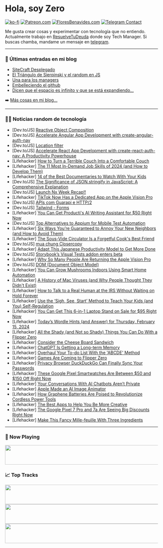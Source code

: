 # Hola, soy Zero

[![ko-fi](https://ko-fi.com/img/githubbutton_sm.svg)](https://ko-fi.com/J3J4N0LUK)
[![Patreon.com](https://img.shields.io/endpoint.svg?url=https%3A%2F%2Fshieldsio-patreon.vercel.app%2Fapi%3Fusername%3Dzerodragon%26type%3Dpatrons&style=for-the-badge)](https://patreon.com/zerodragon)
[![FloresBenavides.com](https://img.shields.io/website?down_message=oops&label=MiBlog&style=for-the-badge&up_message=online&url=https%3A%2F%2Ffloresbenavides.com)](https://floresbenavides.com)
[![Telegram Contact](https://img.shields.io/badge/escr%C3%ADbeme-ZeroDragon-%2326A5E4?style=for-the-badge&logo=telegram)](https://t.me/zerodragon)

Me gusta crear cosas y experimentar con tecnología que no entiendo.
Actualmente trabajo en [ResuelveTuDeuda](http://github.com/resuelve) donde soy Tech Manager.
Si buscas chamba, mandame un mensaje en [telegram](https://t.me/zerodragon).

---

### 📕 Últimas entradas en mi blog
<!-- BLOG-POST-LIST:START -->
- [SiteCraft Desplegado](https://floresbenavides.com/sitecraft-desplegado/)
- [El Triángulo de Sierpinski y el random en JS](https://floresbenavides.com/el-triangulo-de-sierpinski-y-el-random-en-js/)
- [Una para los managers](https://floresbenavides.com/una-para-los-managers/)
- [Embelleciendo el github](https://floresbenavides.com/embelleciendo-el-github/)
- [Dicen que el espacio es infinito y que se está expandiendo…](https://floresbenavides.com/dicen-que-el-espacio-es-infinito-y-que-se-esta-expandiendo/)
<!-- BLOG-POST-LIST:END -->

➡️ [Más cosas en mi blog...](https://floresbenavides.com)

---

### 👨‍💻 Noticias random de tecnología
<!-- TECH-POSTS:START -->
- [Dev.to/JS] [Reactive Object Composition](https://dev.to/ninjin/reactive-dataflow-control-4l4i)
- [Dev.to/JS] [Accelerate Angular App Development with create-angular-auth-nav](https://dev.to/furbo1/accelerate-angular-app-development-with-create-angular-auth-nav-50im)
- [Dev.to/JS] [Location filter](https://dev.to/abdullahmadi/location-filter-3dib)
- [Dev.to/JS] [Accelerate React App Development with create-react-auth-nav: A Productivity Powerhouse](https://dev.to/furbo1/streamlining-web-development-with-create-react-auth-nav-a-productivity-powerhouse-3ome)
- [Lifehacker] [How to Turn a Terrible Couch Into a Comfortable Couch](https://lifehacker.com/home/how-to-fix-an-uncomfortable-couch)
- [Lifehacker] [The 11 Most In-Demand Job Skills of 2024 &lpar;and How to Develop Them&rpar;](https://lifehacker.com/work/most-in-demand-job-skills)
- [Lifehacker] [14 of the Best Documentaries to Watch With Your Kids](https://lifehacker.com/entertainment/best-documentaries-to-watch-with-kids)
- [Dev.to/JS] [The Significance of JSON.stringify in JavaScript: A Comprehensive Explanation](https://dev.to/khaled17/the-significance-of-jsonstringify-in-javascript-a-comprehensive-explanation-857)
- [Dev.to/JS] [Launch Nx Week Recap!!](https://dev.to/nx/launch-nx-week-recap-51og)
- [Lifehacker] [TikTok Now Has a Dedicated App on the Apple Vision Pro](https://lifehacker.com/tech/tiktok-now-has-a-vision-pro-app)
- [Dev.to/JS] [APIs com Guarapi e HTTP/2](https://dev.to/joao_neto/apis-com-guarapi-e-http2-58f2)
- [Dev.to/JS] [Tailwind - Forms](https://dev.to/coaste/tailwind-forms-5cce)
- [Lifehacker] [You Can Get Producti&#39;s AI Writing Assistant for $50 Right Now](https://lifehacker.com/tech/producti-ai-assistant-sale)
- [Dev.to/JS] [Top Alternatives to Appium for Mobile Test Automation](https://dev.to/jamescantor38/top-alternatives-to-appium-for-mobile-test-automation-14pm)
- [Lifehacker] [Six Ways You’re Guaranteed to Annoy Your New Neighbors &lpar;and How to Avoid Them&rpar;](https://lifehacker.com/home/how-not-to-annoy-your-new-neighbors)
- [Lifehacker] [The Sous-Vide Circulator Is a Forgetful Cook&#39;s Best Friend](https://lifehacker.com/what-is-a-sous-vide-circulator)
- [Dev.to/JS] [mua chung Closercopy](https://dev.to/wsovn112/mua-chung-closercopy-373a)
- [Lifehacker] [Adapt This Japanese Productivity Model to Get More Done](https://lifehacker.com/work/3-ms-productivity-method)
- [Dev.to/JS] [Storybook’s Visual Tests addon enters beta](https://dev.to/storybookjs/storybooks-visual-tests-addon-enters-beta-3o5l)
- [Lifehacker] [Why So Many People Are Returning the Apple Vision Pro](https://lifehacker.com/tech/why-people-return-apple-vision-pro)
- [Dev.to/JS] [DOM &lpar;Document Object Model&rpar;](https://dev.to/arshamroshannejad/dom-document-object-model-55fk)
- [Lifehacker] [You Can Grow Mushrooms Indoors Using Smart Home Automation](https://lifehacker.com/tech/how-to-grow-mushrooms-indoors-using-smart-home-automation)
- [Lifehacker] [A History of Mac Viruses &lpar;and Why People Thought They Didn&#39;t Exist&rpar;](https://lifehacker.com/tech/mac-virus-history)
- [Lifehacker] [How to Talk to a Real Human at the IRS Without Waiting on Hold Forever](https://lifehacker.com/how-to-talk-to-a-real-human-at-the-irs-without-waiting-1842128259)
- [Lifehacker] [Use the ‘Sigh, See, Start’ Method to Teach Your Kids &lpar;and You&rpar; Self-Regulation](https://lifehacker.com/family/use-the-sigh-see-start-method-to-teach-your-kids-self-regulation)
- [Lifehacker] [You Can Get This 6-in-1 Laptop Stand on Sale for $95 Right Now](https://lifehacker.com/tech/casa-hub-laptop-stand-sale)
- [Lifehacker] [Today’s Wordle Hints &lpar;and Answer&rpar; for Thursday, February 15, 2024](https://lifehacker.com/entertainment/wordle-answer-today-february-15-2024)
- [Lifehacker] [All the Shady &lpar;and Not so Shady&rpar; Things You Can Do With a Flipper Zero](https://lifehacker.com/everything-flipper-zero-can-and-cant-do)
- [Lifehacker] [Consider the Cheese Board Sandwich](https://lifehacker.com/food-drink/consider-the-cheese-board-sandwich)
- [Lifehacker] [ChatGPT Is Getting a Long-term Memory](https://lifehacker.com/tech/chatgpt-is-getting-long-term-memory)
- [Lifehacker] [Overhaul Your To-do List With the &#39;ABCDE&#39; Method](https://lifehacker.com/work/overhaul-to-do-list-with-abcde-method)
- [Lifehacker] [Games Are Coming to Flipper Zero](https://lifehacker.com/tech/how-to-play-games-on-a-flipper-zero)
- [Lifehacker] [Privacy Browser DuckDuckGo Can Finally Sync Your Passwords](https://lifehacker.com/tech/duckduckgo-adds-password-syncing)
- [Lifehacker] [These Google Pixel Smartwatches Are Between $50 and $150 Off Right Now](https://lifehacker.com/tech/google-pixel-watch-and-pixel-watch-2-sale)
- [Lifehacker] [Your Conversations With AI Chatbots Aren’t Private](https://lifehacker.com/tech/your-conversations-with-chatbots-are-not-private)
- [Lifehacker] [Apple Made an AI Image Animator](https://lifehacker.com/tech/what-is-apple-keyframer)
- [Lifehacker] [How Graphene Batteries Are Poised to Revolutionize Cordless Power Tools](https://lifehacker.com/home/graphene-batteries-will-revolutionize-cordless-power-tools)
- [Lifehacker] [The Best Apps to Help You Be More Creative](https://lifehacker.com/tech/best-creativity-brainstorming-apps)
- [Lifehacker] [The Google Pixel 7 Pro and 7a Are Seeing Big Discounts Right Now](https://lifehacker.com/you-can-get-the-google-pixel-7a-for-its-lowest-price-ev-1850974690)
- [Lifehacker] [Make This Fancy Mille-feuille With Three Ingredients](https://lifehacker.com/food-drink/easy-mille-feuille-recipe)<!-- TECH-POSTS:END -->

---

### 🎵 Now Playing
<a href="https://spotify-now-playing-dun.vercel.app/now-playing?open"><img src="https://spotify-now-playing-dun.vercel.app/now-playing" width="540" height="64"></a>

### 📈 Top Tracks
<a href="https://spotify-now-playing-dun.vercel.app/top-tracks?i=1&open"><img src="https://spotify-now-playing-dun.vercel.app/top-tracks?i=1" width="540" height="64"></a>
<a href="https://spotify-now-playing-dun.vercel.app/top-tracks?i=2&open"><img src="https://spotify-now-playing-dun.vercel.app/top-tracks?i=2" width="540" height="64"></a>
<a href="https://spotify-now-playing-dun.vercel.app/top-tracks?i=3&open"><img src="https://spotify-now-playing-dun.vercel.app/top-tracks?i=3" width="540" height="64"></a>

